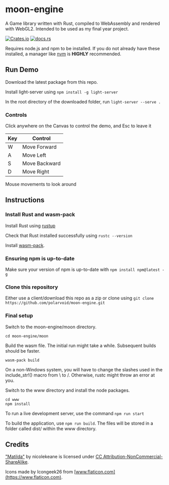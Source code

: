 # moon-engine
A Game library written with Rust, compiled to WebAssembly and rendered with WebGL2. Intended to be used as my final year project.

[![Crates.io](https://img.shields.io/crates/v/moon-engine)](https://crates.io/crates/moon-engine)
[![docs.rs](https://img.shields.io/docsrs/moon-engine)](https://docs.rs/moon-engine/latest/moon_engine/)

Requires node.js and npm to be installed. 
If you do not already have these installed, a manager like [nvm](https://github.com/nvm-sh/nvm/blob/master/README.md) is **HIGHLY** recommended.

## Run Demo

Download the latest package from this repo.

Install light-server using ```npm install -g light-server```

In the root directory of the downloaded folder, run ```light-server --serve .```

### Controls

Click anywhere on the Canvas to control the demo, and Esc to leave it

|Key|Control|
|--|--|
|W|Move Forward|
|A|Move Left|
|S|Move Backward|
|D|Move Right|

Mouse movements to look around

## Instructions
### Install Rust and wasm-pack
Install Rust using [rustup](https://www.rust-lang.org/tools/install)

Check that Rust installed successfully using ```rustc --version```

Install [wasm-pack](https://rustwasm.github.io/wasm-pack/installer/).

### Ensuring npm is up-to-date
Make sure your version of npm is up-to-date with ```npm install npm@latest -g```

### Clone this repository
Either use a client/download this repo as a zip or clone using ```git clone https://github.com/polarvoid/moon-engine.git```

### Final setup
Switch to the moon-engine/moon directory.

```cd moon-engine/moon```

Build the wasm file. The initial run might take a while. Subsequent builds should be faster.

```wasm-pack build```

On a non-Windows system, you will have to change the slashes used in the include_str!() macro from \\ to /. Otherwise, rustc might throw an error at you.

Switch to the www directory and install the node packages.

```
cd www
npm install
```

To run a live development server, use the command ```npm run start```

To build the application, use ```npm run build```. The files will be stored in a folder called dist/ within the www directory.


## Credits

["Matilda"](https://skfb.ly/6zGMG) by nicolekeane is licensed under [CC Attribution-NonCommercial-ShareAlike](http://creativecommons.org/licenses/by-nc-sa/4.0/).

Icons made by Icongeek26 from [www.flaticon.com](https://www.flaticon.com).
